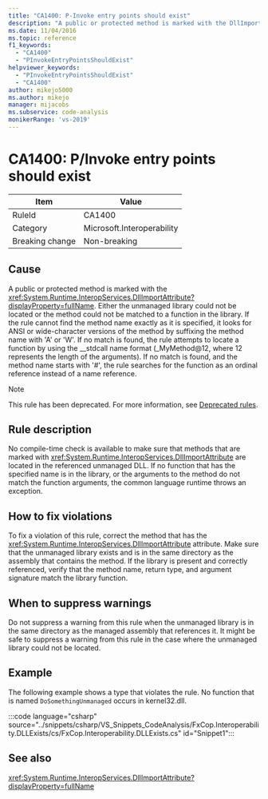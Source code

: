 ```yaml
---
title: "CA1400: P-Invoke entry points should exist"
description: "A public or protected method is marked with the DllImport attribute. Either the unmanaged library could not be located or the method could not be matched to a function in the library."
ms.date: 11/04/2016
ms.topic: reference
f1_keywords:
  - "CA1400"
  - "PInvokeEntryPointsShouldExist"
helpviewer_keywords:
  - "PInvokeEntryPointsShouldExist"
  - "CA1400"
author: mikejo5000
ms.author: mikejo
manager: mijacobs
ms.subservice: code-analysis
monikerRange: 'vs-2019'
---
```

# CA1400: P/Invoke entry points should exist

|Item|Value|
|-|-|
|RuleId|CA1400|
|Category|Microsoft.Interoperability|
|Breaking change|Non-breaking|

## Cause
A public or protected method is marked with the <xref:System.Runtime.InteropServices.DllImportAttribute?displayProperty=fullName>. Either the unmanaged library could not be located or the method could not be matched to a function in the library. If the rule cannot find the method name exactly as it is specified, it looks for ANSI or wide-character versions of the method by suffixing the method name with 'A' or 'W'. If no match is found, the rule attempts to locate a function by using the __stdcall name format (_MyMethod@12, where 12 represents the length of the arguments). If no match is found, and the method name starts with '#', the rule searches for the function as an ordinal reference instead of a name reference.

> [!NOTE]
> This rule has been deprecated. For more information, see [Deprecated rules](fxcop-unported-deprecated-rules.md).

## Rule description
No compile-time check is available to make sure that methods that are marked with <xref:System.Runtime.InteropServices.DllImportAttribute> are located in the referenced unmanaged DLL. If no function that has the specified name is  in the library, or the arguments to the method do not match the function arguments, the common language runtime throws an exception.

## How to fix violations
To fix a violation of this rule, correct the method that has the <xref:System.Runtime.InteropServices.DllImportAttribute> attribute. Make sure that the unmanaged library exists and is in the same directory as the assembly that contains the method. If the library is present and correctly referenced, verify that the method name, return type, and argument signature match the library function.

## When to suppress warnings
Do not suppress a warning from this rule when the unmanaged library is in the same directory as the managed assembly that references it. It might be safe to suppress a warning from this rule in the case where the unmanaged library could not be located.

## Example
The following example shows a type that violates the rule. No function that is named `DoSomethingUnmanaged` occurs in kernel32.dll.

:::code language="csharp" source="../snippets/csharp/VS_Snippets_CodeAnalysis/FxCop.Interoperability.DLLExists/cs/FxCop.Interoperability.DLLExists.cs" id="Snippet1":::

## See also
 <xref:System.Runtime.InteropServices.DllImportAttribute?displayProperty=fullName>
